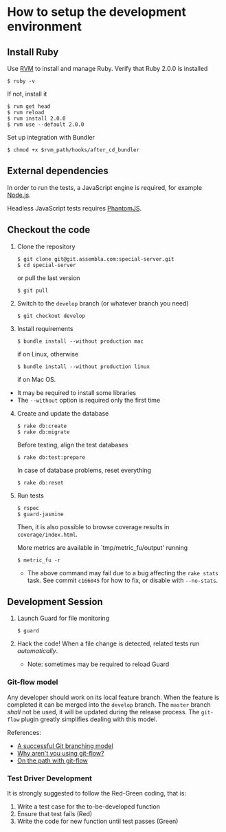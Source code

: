 How to setup the development environment
===

Install Ruby
---

Use [RVM](https://rvm.io/) to install and manage Ruby.
Verify that Ruby 2.0.0 is installed

    $ ruby -v

If not, install it

    $ rvm get head
    $ rvm reload
    $ rvm install 2.0.0
    $ rvm use --default 2.0.0

Set up integration with Bundler

    $ chmod +x $rvm_path/hooks/after_cd_bundler

External dependencies
---

In order to run the tests, a JavaScript engine is required, for
example [Node.js](http://nodejs.org/).

Headless JavaScript tests requires [PhantomJS](http://phantomjs.org/).

Checkout the code
---

 1. Clone the repository

        $ git clone git@git.assembla.com:special-server.git
        $ cd special-server

    or pull the last version

        $ git pull

 2. Switch to the `develop` branch (or whatever branch you need)

        $ git checkout develop

 3. Install requirements

        $ bundle install --without production mac

    if on Linux, otherwise

        $ bundle install --without production linux

    if on Mac OS.

   * It may be required to install some libraries
   * The `--without` option is required only the first time

 4. Create and update the database

        $ rake db:create
        $ rake db:migrate

    Before testing, align the test databases

        $ rake db:test:prepare

    In case of database problems, reset everything

        $ rake db:reset

 5. Run tests

        $ rspec
        $ guard-jasmine

    Then, it is also possible to browse coverage results
    in `coverage/index.html`.

    More metrics are available in `tmp/metric_fu/output' running

        $ metric_fu -r

    * The above command may fail due to a bug affecting the `rake stats` task.
      See commit `c166045` for how to fix, or disable with `--no-stats`.

Development Session
---

 1. Launch Guard for file monitoring

        $ guard

 2. Hack the code!
    When a file change is detected, related tests run _automatically_.

    * Note: sometimes may be required to reload Guard

### Git-flow model

Any developer should work on its local feature branch.
When the feature is completed it can be merged into the `develop` branch.
The `master` branch _shall_ not be used, it will be updated during the
release process.
The `git-flow` plugin greatly simplifies dealing with this model.

References:

- [A successful Git branching model](http://nvie.com/posts/a-successful-git-branching-model/)
- [Why aren't you using git-flow?](http://jeffkreeftmeijer.com/2010/why-arent-you-using-git-flow/)
- [On the path with git-flow](http://codesherpas.com/screencasts/on_the_path_gitflow.mov)

### Test Driver Development

It is strongly suggested to follow the Red-Green coding, that is:

 1. Write a test case for the to-be-developed function
 2. Ensure that test fails (Red)
 3. Write the code for new function until test passes (Green)

